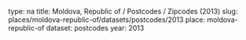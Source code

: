 type: na
title: Moldova, Republic of / Postcodes / Zipcodes (2013)
slug: places/moldova-republic-of/datasets/postcodes/2013
place: moldova-republic-of
dataset: postcodes
year: 2013
